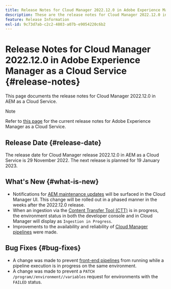 ```yaml
---
title: Release Notes for Cloud Manager 2022.12.0 in Adobe Experience Manager as a Cloud Service
description: These are the release notes for Cloud Manager 2022.12.0 in AEM as a Cloud Service.
feature: Release Information
exl-id: 9c73d7ab-c2c2-4803-a07b-e9054220c6b2
---
```


# Release Notes for Cloud Manager 2022.12.0 in Adobe Experience Manager as a Cloud Service {#release-notes}

This page documents the release notes for Cloud Manager 2022.12.0 in AEM as a Cloud Service.

>[!NOTE]
>
>Refer to [this page](/help/release-notes/release-notes-cloud/release-notes-current.md) for the current release notes for Adobe Experience Manager as a Cloud Service.

## Release Date {#release-date}

The release date for Cloud Manager release 2022.12.0 in AEM as a Cloud Service is 29 November 2022. The next release is planned for 19 January 2023.

## What's New {#what-is-new}

* Notifications for [AEM maintenance updates](/help/overview/what-is-new-and-different.md#aem-updates) will be surfaced in the Cloud Manager UI. This change will be rolled out in a phased manner in the weeks after the 2022.12.0 release.
* When an ingestion via the [Content Transfer Tool (CTT)](/help/journey-migration/content-transfer-tool/using-content-transfer-tool/overview-content-transfer-tool.md) is in progress, the environment status in both the developer console and in Cloud Manager will display as `Ingestion in Progress`.
* Improvements to the availability and reliability of [Cloud Manager pipelines](/help/implementing/cloud-manager/configuring-pipelines/introduction-ci-cd-pipelines.md) were made.

## Bug Fixes {#bug-fixes}

* A change was made to prevent [front-end pipelines](/help/implementing/cloud-manager/configuring-pipelines/introduction-ci-cd-pipelines.md#front-end) from running while a pipeline execution is in progress on the same environment.
* A change was made to prevent a `PATCH /program//environment//variables` request for environments with the `FAILED` status.
